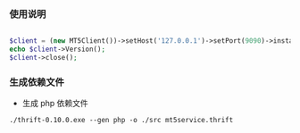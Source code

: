 ### 使用说明

```php

$client = (new MT5Client())->setHost('127.0.0.1')->setPort(9090)->instantiation()->open();
echo $client->Version();
$client->close();

```

### 生成依赖文件

- 生成 php 依赖文件

```
./thrift-0.10.0.exe --gen php -o ./src mt5service.thrift
```